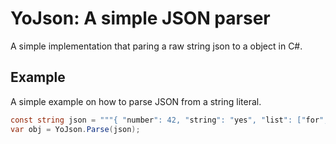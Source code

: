 # YoJson: A simple JSON parser
A simple implementation that paring a raw string json to a object in C#.

## Example
A simple example on how to parse JSON from a string literal.

```csharp
const string json = """{ "number": 42, "string": "yes", "list": ["for", "sure", 42] }""";
var obj = YoJson.Parse(json);
```
